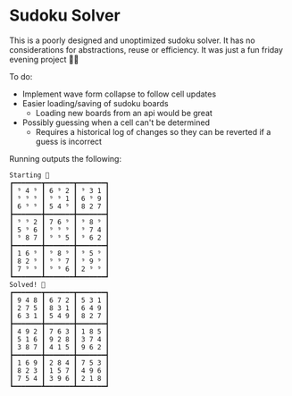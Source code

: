 
# Sudoku Solver

This is a poorly designed and unoptimized sudoku solver. It has no considerations for abstractions, reuse or efficiency. It was just a fun friday evening project 🤷‍♂️

To do:
- Implement wave form collapse to follow cell updates
- Easier loading/saving of sudoku boards
  - Loading new boards from an api would be great
- Possibly guessing when a cell can't be determined
  - Requires a historical log of changes so they can be reverted if a guess is incorrect

Running outputs the following:
```
Starting 🤖
┏━━━━━━━┳━━━━━━━┳━━━━━━━┓
┃ ⁹ 4 ⁹ ┃ 6 ⁹ 2 ┃ ⁹ 3 1 ┃
┃ ⁹ ⁹ ⁹ ┃ ⁹ ⁹ 1 ┃ 6 ⁹ 9 ┃
┃ 6 ⁹ ⁹ ┃ 5 4 ⁹ ┃ 8 2 7 ┃
┣━━━━━━━╋━━━━━━━╋━━━━━━━┫
┃ ⁹ ⁹ 2 ┃ 7 6 ⁹ ┃ ⁹ 8 ⁹ ┃
┃ 5 ⁹ 6 ┃ ⁹ ⁹ ⁹ ┃ ⁹ 7 4 ┃
┃ ⁹ 8 7 ┃ ⁹ ⁹ 5 ┃ ⁹ 6 2 ┃
┣━━━━━━━╋━━━━━━━╋━━━━━━━┫
┃ 1 6 ⁹ ┃ ⁹ 8 ⁹ ┃ ⁹ 5 ⁹ ┃
┃ 8 2 ⁹ ┃ ⁹ ⁹ 7 ┃ ⁹ 9 ⁹ ┃
┃ 7 ⁹ ⁹ ┃ ⁹ ⁹ 6 ┃ 2 ⁹ ⁹ ┃
┗━━━━━━━┻━━━━━━━┻━━━━━━━┛
Solved! 💪
┏━━━━━━━┳━━━━━━━┳━━━━━━━┓
┃ 9 4 8 ┃ 6 7 2 ┃ 5 3 1 ┃
┃ 2 7 5 ┃ 8 3 1 ┃ 6 4 9 ┃
┃ 6 3 1 ┃ 5 4 9 ┃ 8 2 7 ┃
┣━━━━━━━╋━━━━━━━╋━━━━━━━┫
┃ 4 9 2 ┃ 7 6 3 ┃ 1 8 5 ┃
┃ 5 1 6 ┃ 9 2 8 ┃ 3 7 4 ┃
┃ 3 8 7 ┃ 4 1 5 ┃ 9 6 2 ┃
┣━━━━━━━╋━━━━━━━╋━━━━━━━┫
┃ 1 6 9 ┃ 2 8 4 ┃ 7 5 3 ┃
┃ 8 2 3 ┃ 1 5 7 ┃ 4 9 6 ┃
┃ 7 5 4 ┃ 3 9 6 ┃ 2 1 8 ┃
┗━━━━━━━┻━━━━━━━┻━━━━━━━┛
```